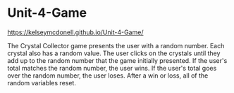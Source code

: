 # Unit-4-Game

https://kelseymcdonell.github.io/Unit-4-Game/

The Crystal Collector game presents the user with a random number. Each crystal also has a random value. The user clicks on the crystals until they add up to the random number that the game initially presented. If the user's total matches the random number, the user wins. If the user's total goes over the random number, the user loses. After a win or loss, all of the random variables reset. 